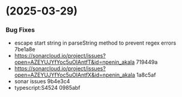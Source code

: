 #  (2025-03-29)


### Bug Fixes

* escape start string in parseString method to prevent regex errors 7be1a8e
* https://sonarcloud.io/project/issues?open=AZEYUJYfYoc5uOIAntfT&id=npenin_akala 719449a
* https://sonarcloud.io/project/issues?open=AZEYUJYfYoc5uOIAntfX&id=npenin_akala 1a8c5af
* sonar issues 9b4e3c4
* typescript:S4524 0985abf



